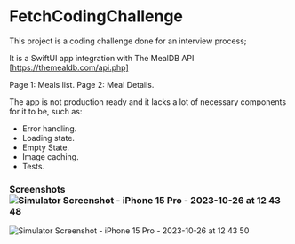 # FetchCodingChallenge

This project is a coding challenge done for an interview process;

It is a SwiftUI app integration with The MealDB API [https://themealdb.com/api.php]

Page 1: Meals list.
Page 2: Meal Details.

The app is not production ready and it lacks a lot of necessary components for it to be, such as:
- Error handling.
- Loading state.
- Empty State.
- Image caching.
- Tests. 

### Screenshots ![Simulator Screenshot - iPhone 15 Pro - 2023-10-26 at 12 43 48](https://github.com/4omar9/FetchCodingChallenge/assets/6820757/5d0f2218-de86-4a50-87ad-a7cde656042f)
![Simulator Screenshot - iPhone 15 Pro - 2023-10-26 at 12 43 50](https://github.com/4omar9/FetchCodingChallenge/assets/6820757/07bcaf6f-9b9e-4aba-9025-83332607c85a)
